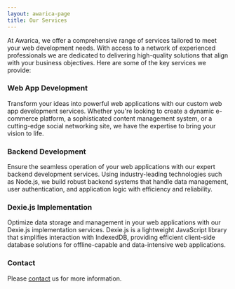```yaml
---
layout: awarica-page
title: Our Services
---
```


At Awarica, we offer a comprehensive range of services tailored to meet your web development needs. With access to a network of experienced professionals we are dedicated to delivering high-quality solutions that align with your business objectives. Here are some of the key services we provide:

### Web App Development

Transform your ideas into powerful web applications with our custom web app development services. Whether you're looking to create a dynamic e-commerce platform, a sophisticated content management system, or a cutting-edge social networking site, we have the expertise to bring your vision to life.

### Backend Development

Ensure the seamless operation of your web applications with our expert backend development services. Using industry-leading technologies such as Node.js, we build robust backend systems that handle data management, user authentication, and application logic with efficiency and reliability.

### Dexie.js Implementation

Optimize data storage and management in your web applications with our Dexie.js implementation services. Dexie.js is a lightweight JavaScript library that simplifies interaction with IndexedDB, providing efficient client-side database solutions for offline-capable and data-intensive web applications.

### Contact

Please [contact](/contact) us for more information.
